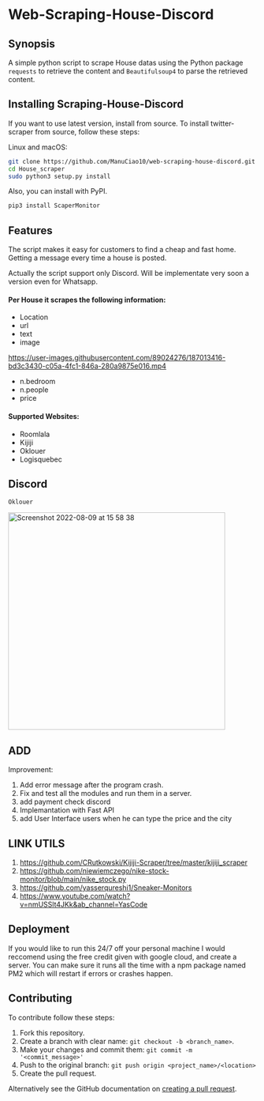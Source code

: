 # Web-Scraping-House-Discord

## Synopsis

A simple python script to scrape House datas using the Python package `requests`
to retrieve the content and `Beautifulsoup4` to parse the retrieved
content.

## Installing Scraping-House-Discord

If you want to use latest version, install from source. To install twitter-scraper from source, follow these steps:

Linux and macOS:

```bash
git clone https://github.com/ManuCiao10/web-scraping-house-discord.git
cd House_scraper
sudo python3 setup.py install
```

Also, you can install with PyPI.

```bash
pip3 install ScaperMonitor
```

## Features

The script makes it easy for customers to find a cheap and fast home. Getting a message every time a house is posted.

Actually the script support only Discord. Will be implementate very soon a version even for Whatsapp.

#### Per House it scrapes the following information:

- Location
- url
- text
- image

https://user-images.githubusercontent.com/89024276/187013416-bd3c3430-c05a-4fc1-846a-280a9875e016.mp4


- n.bedroom
- n.people
- price

#### Supported Websites:

- Roomlala
- Kijiji
- Oklouer
- Logisquebec

## Discord

`Oklouer`

<img width="440" alt="Screenshot 2022-08-09 at 15 58 38" src="https://user-images.githubusercontent.com/89024276/183749691-f8f5b713-6cf8-4f03-bc7d-52753149fec8.png">

## ADD

Improvement:

1. Add error message after the program crash.
2. Fix and test all the modules and run them in a server.
3. add payment check discord
4. Implemantation with Fast API
5. add User Interface users when he can type the price and the city

## LINK UTILS

1. https://github.com/CRutkowski/Kijiji-Scraper/tree/master/kijiji_scraper
2. https://github.com/niewiemczego/nike-stock-monitor/blob/main/nike_stock.py
3. https://github.com/yasserqureshi1/Sneaker-Monitors
4. https://www.youtube.com/watch?v=nmUSSlt4JKk&ab_channel=YasCode

## Deployment

If you would like to run this 24/7 off your personal machine I would reccomend using the free credit given with google cloud, and create a server. You can make sure it runs all the time with a npm package named PM2 which will restart if errors or crashes happen.

## Contributing

To contribute follow these steps:

1. Fork this repository.
2. Create a branch with clear name: `git checkout -b <branch_name>`.
3. Make your changes and commit them: `git commit -m '<commit_message>'`
4. Push to the original branch: `git push origin <project_name>/<location>`
5. Create the pull request.

Alternatively see the GitHub documentation on [creating a pull request](https://help.github.com/en/github/collaborating-with-issues-and-pull-requests/creating-a-pull-request).
